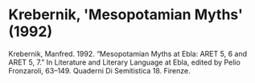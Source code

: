 # Krebernik, 'Mesopotamian Myths' (1992)

Krebernik, Manfred. 1992. “Mesopotamian Myths at Ebla: ARET 5, 6 and ARET 5, 7.” In Literature and Literary Language at Ebla, edited by Pelio Fronzaroli, 63–149. Quaderni Di Semitistica 18. Firenze.

<script>
    // Example bib data
    var bibData = [
      {
        title: "Example Paper 1",
        author: "John Doe",
        journal: "Journal of Examples",
        year: "2023",
        url: "https://example.com/paper1"
      },
      // Add more bib entries here
    ];

    // Initialize Papers.js
    var papers = new Papers({
      target: "#bib-container",
      data: bibData
    });
  </script>
